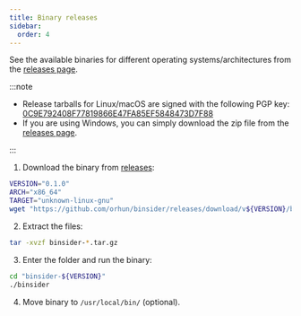 ```yaml
---
title: Binary releases
sidebar:
  order: 4
---
```


See the available binaries for different operating systems/architectures from the [releases page](https://github.com/orhun/binsider/releases).

:::note

- Release tarballs for Linux/macOS are signed with the following PGP key: [0C9E792408F77819866E47FA85EF5848473D7F88](https://keyserver.ubuntu.com/pks/lookup?search=0x85EF5848473D7F88&op=vindex)
- If you are using Windows, you can simply download the zip file from the [releases page](https://github.com/orhun/binsider/releases).

:::

1. Download the binary from [releases](https://github.com/orhun/binsider/releases):

```bash
VERSION="0.1.0"
ARCH="x86_64"
TARGET="unknown-linux-gnu"
wget "https://github.com/orhun/binsider/releases/download/v${VERSION}/binsider-${VERSION}-${ARCH}-${TARGET}.tar.gz"
```

2. Extract the files:

```bash
tar -xvzf binsider-*.tar.gz
```

3. Enter the folder and run the binary:

```bash
cd "binsider-${VERSION}"
./binsider
```

4. Move binary to `/usr/local/bin/` (optional).
